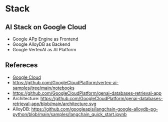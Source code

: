 # Stack

## AI Stack on Google Cloud
* Google APp Engine as Frontend
* Google AlloyDB as Backend
* Google VertexAI as AI Platform

## Refereces
* [Google Cloud](https://cloud.google.com)
* https://github.com/GoogleCloudPlatform/vertex-ai-samples/tree/main/notebooks
* https://github.com/GoogleCloudPlatform/genai-databases-retrieval-app
* Architecture: https://github.com/GoogleCloudPlatform/genai-databases-retrieval-app/blob/main/architecture.svg
* AlloyDB: https://github.com/googleapis/langchain-google-alloydb-pg-python/blob/main/samples/langchain_quick_start.ipynb
